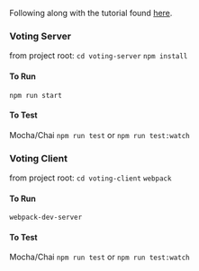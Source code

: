 Following along with the tutorial found [here](http://teropa.info/blog/2015/09/10/full-stack-redux-tutorial.html).

### Voting Server
from project root:
`cd voting-server`
`npm install`

#### To Run
`npm run start`

#### To Test
Mocha/Chai
`npm run test` or `npm run test:watch`

### Voting Client
from project root:
`cd voting-client`
`webpack`

#### To Run
`webpack-dev-server`

#### To Test
Mocha/Chai
`npm run test` or `npm run test:watch`
